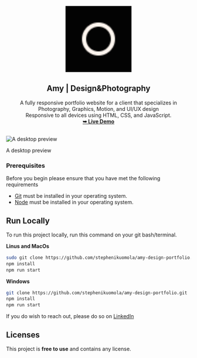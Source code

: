 <div align="center">
  <img src="./assets/favicons/apple-touch-icon.png" />
  <h2 align="center">Amy | Design&Photography</h2>
	A fully responsive portfolio website for a client that specializes in Photography, Graphics, Motion, and UI/UX design <br />
  Responsive to all devices using HTML, CSS, and JavaScript.
  <br />
  <a href="https://amy-the-designer.netlify.app/"
    ><strong>➥ Live Demo</strong></a
  >
</div>

<br />

![A desktop preview](./assets/images/Desktop.png)

A desktop preview

### Prerequisites

Before you begin please ensure that you have met the following requirements

- [Git](https://git-scm.com/) must be installed in your operating system.
- [Node](https://nodejs.org/en) must be installed in your operating system.

## Run Locally

To run this project locally, run this command on your git bash/terminal.

**Linus and MacOs**

```bash
sudo git clone https://github.com/stephenikuomola/amy-design-portfolio.git
npm install
npm run start
```

**Windows**

```bash
git clone https://github.com/stephenikuomola/amy-design-portfolio.git
npm install
npm run start
```

If you do wish to reach out, please do so on  [LinkedIn](https://www.linkedin.com/in/stephenikuomola/)

## Licenses

This project is **free to use** and contains any license.